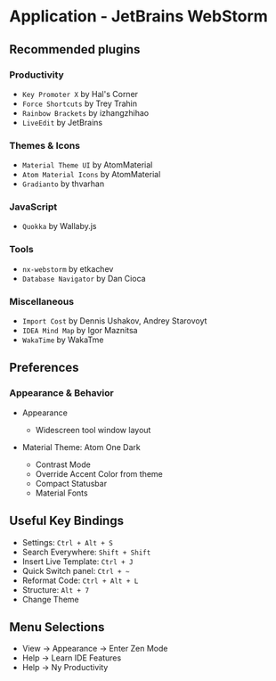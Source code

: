 # Application - JetBrains WebStorm

## Recommended plugins

### Productivity

- `Key Promoter X` by Hal's Corner
- `Force Shortcuts` by Trey Trahin
- `Rainbow Brackets` by izhangzhihao
- `LiveEdit` by JetBrains

### Themes & Icons

- `Material Theme UI` by AtomMaterial
- `Atom Material Icons` by AtomMaterial
- `Gradianto` by thvarhan

### JavaScript

- `Quokka` by Wallaby.js

### Tools

- `nx-webstorm` by etkachev
- `Database Navigator` by Dan Cioca

### Miscellaneous

- `Import Cost` by Dennis Ushakov, Andrey Starovoyt
- `IDEA Mind Map` by Igor Maznitsa
- `WakaTime` by WakaTme

## Preferences

### Appearance & Behavior

- Appearance
  - Widescreen tool window layout

- Material Theme: Atom One Dark
  - Contrast Mode
  - Override Accent Color from theme
  - Compact Statusbar
  - Material Fonts

## Useful Key Bindings

- Settings: `Ctrl + Alt + S`
- Search Everywhere: `Shift + Shift`
- Insert Live Template: `Ctrl + J`
- Quick Switch panel: `Ctrl + ~`
- Reformat Code: `Ctrl + Alt + L`
- Structure: `Alt + 7`
- Change Theme

## Menu Selections

- View -> Appearance -> Enter Zen Mode
- Help -> Learn IDE Features
- Help -> Ny Productivity
